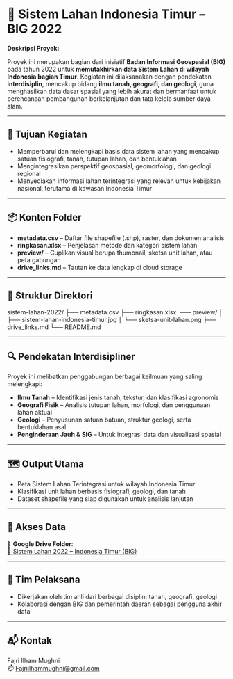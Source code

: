 # 🌱 Sistem Lahan Indonesia Timur – BIG 2022

**Deskripsi Proyek:**

Proyek ini merupakan bagian dari inisiatif **Badan Informasi Geospasial (BIG)** pada tahun 2022 untuk **memutakhirkan data Sistem Lahan di wilayah Indonesia bagian Timur**. Kegiatan ini dilaksanakan dengan pendekatan **interdisiplin**, mencakup bidang **ilmu tanah, geografi, dan geologi**, guna menghasilkan data dasar spasial yang lebih akurat dan bermanfaat untuk perencanaan pembangunan berkelanjutan dan tata kelola sumber daya alam.

---

## 🎯 Tujuan Kegiatan

- Memperbarui dan melengkapi basis data sistem lahan yang mencakup satuan fisiografi, tanah, tutupan lahan, dan bentuklahan
- Mengintegrasikan perspektif geospasial, geomorfologi, dan geologi regional
- Menyediakan informasi lahan terintegrasi yang relevan untuk kebijakan nasional, terutama di kawasan Indonesia Timur

---

## 📦 Konten Folder

- **metadata.csv** – Daftar file shapefile (.shp), raster, dan dokumen analisis
- **ringkasan.xlsx** – Penjelasan metode dan kategori sistem lahan
- **preview/** – Cuplikan visual berupa thumbnail, sketsa unit lahan, atau peta gabungan
- **drive_links.md** – Tautan ke data lengkap di cloud storage

---

## 📂 Struktur Direktori

sistem-lahan-2022/
├── metadata.csv
├── ringkasan.xlsx
├── preview/
│ ├── sistem-lahan-indonesia-timur.jpg
│ └── sketsa-unit-lahan.png
├── drive_links.md
└── README.md


---

## 🔍 Pendekatan Interdisipliner

Proyek ini melibatkan penggabungan berbagai keilmuan yang saling melengkapi:

- **Ilmu Tanah** – Identifikasi jenis tanah, tekstur, dan klasifikasi agronomis
- **Geografi Fisik** – Analisis tutupan lahan, morfologi, dan penggunaan lahan aktual
- **Geologi** – Penyusunan satuan batuan, struktur geologi, serta bentuklahan asal
- **Penginderaan Jauh & SIG** – Untuk integrasi data dan visualisasi spasial

---

## 🗺️ Output Utama

- Peta Sistem Lahan Terintegrasi untuk wilayah Indonesia Timur
- Klasifikasi unit lahan berbasis fisiografi, geologi, dan tanah
- Dataset shapefile yang siap digunakan untuk analisis lanjutan

---

## 🔗 Akses Data

📁 **Google Drive Folder**:  
[🔗 Sistem Lahan 2022 – Indonesia Timur (BIG)](https://drive.google.com/drive/folders/1FCXgcI3dgGZazd6R0eDmzfIlUzwyM9qG?usp=drive_link)

---

## 👥 Tim Pelaksana

- Dikerjakan oleh tim ahli dari berbagai disiplin: tanah, geografi, geologi
- Kolaborasi dengan BIG dan pemerintah daerah sebagai pengguna akhir data

---

## 📬 Kontak

Fajri Ilham Mughni  
📫 Fajriilhammughni@gmail.com